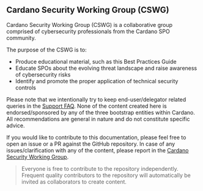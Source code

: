 ## Cardano Security Working Group (CSWG)

Cardano Security Working Group (CSWG) is a collaborative group comprised of cybersecurity professionals from the Cardano SPO community.

The purpose of the CSWG is to:
- Produce educational material, such as this Best Practices Guide
- Educate SPOs about the evolving threat landscape and raise awareness of cybersecurity risks
- Identify and promote the proper application of technical security controls

Please note that we intentionally try to keep end-user/delegator related queries in the [Support FAQ](https://cardano-community.github.io/support-faq/). None of the content created here is endorsed/sponsored by any of the three bootstrap entities within Cardano. All recommendations are general in nature and do not constitute specific advice.

If you would like to contribute to this documentation, please feel free to open an issue or a PR against the GitHub repository. In case of any issues/clarification with any of the content, please report in the [Cardano Security Working Group](https://t.me/CardanoSecurityWorkingGroup).

> Everyone is free to contribute to the repository independently. Frequent quality contributors to the repository will automatically be invited as collaborators to create content.
